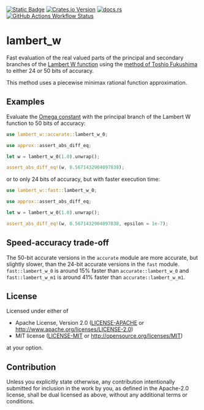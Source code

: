 [![Static Badge](https://img.shields.io/badge/github-JSorngard%2Flambert__w-8da0cb?logo=github)](https://github.com/JSorngard/lambert_w)
[![Crates.io Version](https://img.shields.io/crates/v/lambert_w?logo=crates.io)](https://crates.io/crates/lambert_w)
[![docs.rs](https://img.shields.io/docsrs/lambert_w?logo=docs.rs)](https://docs.rs/lambert_w/0.1.0/lambert_w/)
[![GitHub Actions Workflow Status](https://img.shields.io/github/actions/workflow/status/JSorngard/lambert_w/rust.yml?logo=github&label=CI)](https://github.com/JSorngard/lambert_w/actions/workflows/rust.yml)

# lambert_w

Fast evaluation of the real valued parts of the principal and secondary branches of the [Lambert W function](https://en.wikipedia.org/wiki/Lambert_W_function) using the [method of Toshio Fukushima](https://www.researchgate.net/publication/346309410_Precise_and_fast_computation_of_Lambert_W_function_by_piecewise_minimax_rational_function_approximation_with_variable_transformation) to either 24 or 50 bits of accuracy.

This method uses a piecewise minimax rational function approximation.

## Examples

Evaluate the [Omega constant](https://en.wikipedia.org/wiki/Omega_constant) with the principal branch of the Lambert W function to 50 bits of accuracy:
```rust
use lambert_w::accurate::lambert_w_0;

use approx::assert_abs_diff_eq;

let w = lambert_w_0(1.0).unwrap();

assert_abs_diff_eq!(w, 0.5671432904097838);
```

or to only 24 bits of accuracy, but with faster execution time:
```rust
use lambert_w::fast::lambert_w_0;

use approx::assert_abs_diff_eq;

let w = lambert_w_0(1.0).unwrap();

assert_abs_diff_eq!(w, 0.5671432904097838, epsilon = 1e-7);
```

## Speed-accuracy trade-off

The 50-bit accurate versions in the `accurate` module are more accurate, but slightly slower, than the 24-bit accurate versions in the `fast` module.
`fast::lambert_w_0` is around 15% faster than `accurate::lambert_w_0` and `fast::lambert_w_m1` is around 41% faster than `accurate::lambert_w_m1`.

## License

Licensed under either of

 * Apache License, Version 2.0
   ([LICENSE-APACHE](LICENSE-APACHE) or http://www.apache.org/licenses/LICENSE-2.0)
 * MIT license
   ([LICENSE-MIT](LICENSE-MIT) or http://opensource.org/licenses/MIT)

at your option.

## Contribution

Unless you explicitly state otherwise, any contribution intentionally submitted
for inclusion in the work by you, as defined in the Apache-2.0 license, shall be
dual licensed as above, without any additional terms or conditions.
